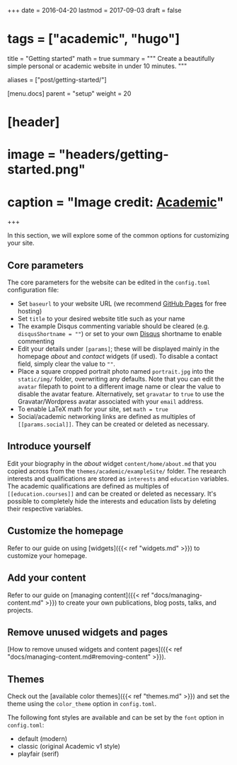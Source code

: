 +++
date = 2016-04-20
lastmod = 2017-09-03
draft = false
# tags = ["academic", "hugo"]
title = "Getting started"
math = true
summary = """
Create a beautifully simple personal or academic website in under 10 minutes. 
"""

aliases = ["post/getting-started/"]

[menu.docs]
    parent = "setup"
    weight = 20


# [header]
# image = "headers/getting-started.png"
# caption = "Image credit: [**Academic**](https://github.com/gcushen/hugo-academic/)"
+++

In this section, we will explore some of the common options for customizing your site.

## Core parameters

The core parameters for the website can be edited in the `config.toml` configuration file:

- Set `baseurl` to your website URL (we recommend [GitHub Pages](https://georgecushen.com/create-your-website-with-hugo/) for free hosting)
- Set `title` to your desired website title such as your name
- The example Disqus commenting variable should be cleared (e.g. `disqusShortname = ""`) or set to your own [Disqus](https://disqus.com/) shortname to enable commenting
- Edit your details under `[params]`; these will be displayed mainly in the homepage *about* and *contact* widgets (if used). To disable a contact field, simply clear the value to `""`. 
- Place a square cropped portrait photo named `portrait.jpg` into the `static/img/` folder, overwriting any defaults. Note that you can edit the `avatar` filepath to point to a different image name or clear the value to disable the avatar feature. Alternatively, set `gravatar` to `true` to use the Gravatar/Wordpress avatar associated with your `email` address.
- To enable LaTeX math for your site, set `math = true`
- Social/academic networking links are defined as multiples of `[[params.social]]`. They can be created or deleted as necessary.

## Introduce yourself

Edit your biography in the *about* widget `content/home/about.md` that you copied across from the `themes/academic/exampleSite/` folder. The research interests and qualifications are stored as `interests` and `education` variables. The academic qualifications are defined as multiples of `[[education.courses]]` and can be created or deleted as necessary. It's possible to completely hide the interests and education lists by deleting their respective variables.

## Customize the homepage

Refer to our guide on using [widgets]({{< ref "widgets.md" >}}) to customize your homepage.

## Add your content

Refer to our guide on [managing content]({{< ref "docs/managing-content.md" >}}) to create your own publications, blog posts, talks, and projects.

## Remove unused widgets and pages

[How to remove unused widgets and content pages]({{< ref "docs/managing-content.md#removing-content" >}}).

## Themes

Check out the [available color themes]({{< ref "themes.md" >}}) and set the theme using  the `color_theme` option in `config.toml`.

The following font styles are available and can be set by the `font` option in `config.toml`:

- default (modern)
- classic (original Academic v1 style)
- playfair (serif)
